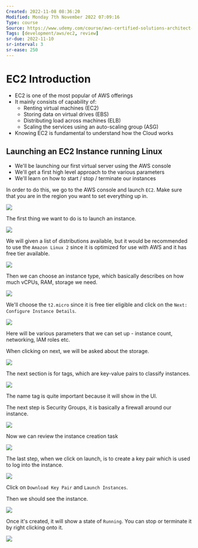 ```yaml
---
Created: 2022-11-08 08:36:20
Modified: Monday 7th November 2022 07:09:16
Type: course
Source: https://www.udemy.com/course/aws-certified-solutions-architect-associate-saa-c01/?xref=E0Aed11STH4LPUQvCz0GJFABTmM=
Tags: [development/aws/ec2, review]
sr-due: 2022-11-10
sr-interval: 3
sr-ease: 250
---
```


# EC2 Introduction

- EC2 is one of the most popular of AWS offerings
- It mainly consists of capability of:
    - Renting virtual machines (EC2)
    - Storing data on virtual drives (EBS)
    - Distributing load across machines (ELB)
    - Scaling the services using an auto-scaling group (ASG)
- Knowing EC2 is fundamental to understand how the Cloud works

## Launching an EC2 Instance running Linux

- We'll be launching our first virtual server using the AWS console
- We'll get a first high level approach to the various parameters
- We'll learn on how to start / stop / terminate our instances

In order to do this, we go to the AWS console and launch `EC2`. Make sure that you are in the region you want to set everything up in.

![](../../../images/2019-11-22-10-50-30.png)

The first thing we want to do is to launch an instance. 

![](../../../images/2019-11-22-10-51-20.png)

We will given a list of distributions available, but it would be recommended to use the `Amazon Linux 2` since it is optimized for use with AWS and it has free tier available.

![](../../../images/2019-11-22-10-52-43.png)

Then we can choose an instance type, which basically describes on how much vCPUs, RAM, storage we need.

![](../../../images/2019-11-22-10-53-12.png)

We'll choose the `t2.micro` since it is free tier eligible and click on the `Next: Configure Instance Details`.

![](../../../images/2019-11-22-10-58-27.png)

Here will be various parameters that we can set up - instance count, networking, IAM roles etc.

When clicking on next, we will be asked about the storage.

![](../../../images/2019-11-22-11-00-20.png)

The next section is for tags, which are key-value pairs to classify instances.

![](../../../images/2019-11-22-11-02-13.png)

The name tag is quite important because it will show in the UI.

The next step is Security Groups, it is basically a firewall around our instance.

![](../../../images/2019-11-22-11-04-12.png)

Now we can review the instance creation task

![](../../../images/2019-11-22-11-04-56.png)

The last step, when we click on launch, is to create a key pair which is used to log into the instance. 

![](../../../images/2019-11-22-11-06-07.png)

Click on `Download Key Pair` and `Launch Instances`.

Then we should see the instance.

![](../../../images/2019-11-22-11-07-30.png)

Once it's created, it will show a state of `Running`. You can stop or terminate it by right clicking onto it.

![](../../../images/2019-11-22-11-08-54.png)